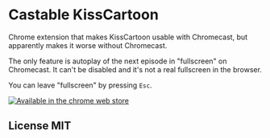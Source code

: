 # Castable KissCartoon

Chrome extension that makes KissCartoon usable with Chromecast, but apparently makes
it worse without Chromecast.

The only feature is autoplay of the next episode in "fullscreen" on Chromecast.
It can't be disabled and it's not a real fullscreen in the browser.

You can leave "fullscreen" by pressing `Esc`.

[![Available in the chrome web store](https://developer.chrome.com/webstore/images/ChromeWebStore_Badge_v2_206x58.png)](https://chrome.google.com/webstore/detail/castable-kisscartoon/bjcojegodnfapkdbbnmohcpkfemnjpf)

## License MIT
